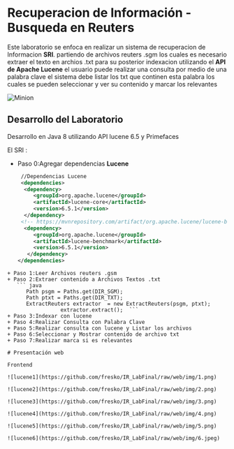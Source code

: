 # Recuperacion de Información - Busqueda en Reuters

Este laboratorio se enfoca en realizar un sistema de recuperacion de Informacion **SRI**. 
partiendo de archivos reuters .sgm los cuales es necesario extraer el texto en archios .txt
para su posterior indexacion utilizando el **API de Apache Lucene** 
el usuario puede realizar una consulta por medio de una palabra clave 
el sistema debe  listar los txt que continen esta palabra los cuales se pueden seleccionar
y ver su contenido y marcar los relevantes

![Minion](https://github.com/fresko/IR_LabFinal/blob/web/img/lucene.png)

## Desarrollo del Laboratorio 

Desarrollo en Java 8 utilizando API lucene 6.5 y Primefaces

El SRI : 

+ Paso 0:Agregar dependencias **Lucene**
   ``` xml
    //Dependencias Lucene
    <dependencies>
     <dependency>
        <groupId>org.apache.lucene</groupId>
        <artifactId>lucene-core</artifactId>
        <version>6.5.1</version>
     </dependency>
    <!-- https://mvnrepository.com/artifact/org.apache.lucene/lucene-benchmark -->
     <dependency>
        <groupId>org.apache.lucene</groupId>
        <artifactId>lucene-benchmark</artifactId>
        <version>6.5.1</version>
      </dependency>
   </dependencies>
```   
+ Paso 1:Leer Archivos reuters .gsm
+ Paso 2:Extraer contenido a Archivos Textos .txt 
   ``` java    
      Path psgm = Paths.get(DIR_SGM);
      Path ptxt = Paths.get(DIR_TXT);
      ExtractReuters extractor  = new ExtractReuters(psgm, ptxt);
                 extractor.extract();  ```                
+ Paso 3:Indexar con lucene
+ Paso 4:Realizar Consulta con Palabra Clave
+ Paso 5:Realizar consulta con lucene y Listar los archivos
+ Paso 6:Seleccionar y Mostrar contenido de archivo txt  
+ Paso 7:Realizar marca si es relevantes  
 
# Presentación web

Frontend

![lucene1](https://github.com/fresko/IR_LabFinal/raw/web/img/1.png)

![lucene2](https://github.com/fresko/IR_LabFinal/raw/web/img/2.png)

![lucene3](https://github.com/fresko/IR_LabFinal/raw/web/img/3.png)

![lucene4](https://github.com/fresko/IR_LabFinal/raw/web/img/4.png)

![lucene5](https://github.com/fresko/IR_LabFinal/raw/web/img/5.png)

![lucene6](https://github.com/fresko/IR_LabFinal/raw/web/img/6.jpeg)

